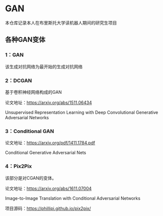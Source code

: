 # GAN
本仓库记录本人在布里斯托大学读机器人期间的研究生项目

## 各种GAN变体
### 1：GAN
该生成对抗网络为最开始的生成对抗网络
### 2：DCGAN
基于卷积神经网络构成的GAN

论文地址：https://arxiv.org/abs/1511.06434

Unsupervised Representation Learning with Deep Convolutional Generative Adversarial Networks
### 3：Conditional GAN

论文地址：https://arxiv.org/pdf/1411.1784.pdf

Conditional Generative Adversarial Nets
### 4：Pix2Pix
该部分是对CGAN的变体。


论文地址：https://arxiv.org/abs/1611.07004 

Image-to-Image Translation with Conditional Adversarial Networks

项目源码：https://phillipi.github.io/pix2pix/